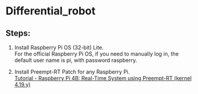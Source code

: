 # Differential_robot

## Steps:

1. Install Raspberry Pi OS (32-bit) Lite. \
For the official Raspberry Pi OS, if you need to manually log in, the default user name is pi, with password raspberry. 

2. Install Preempt-RT Patch for any Raspberry Pi.  
[Tutorial - Raspberry Pi 4B: Real-Time System using Preempt-RT (kernel 4.19.y)](https://lemariva.com/blog/2019/09/raspberry-pi-4b-preempt-rt-kernel-419y-performance-test)
